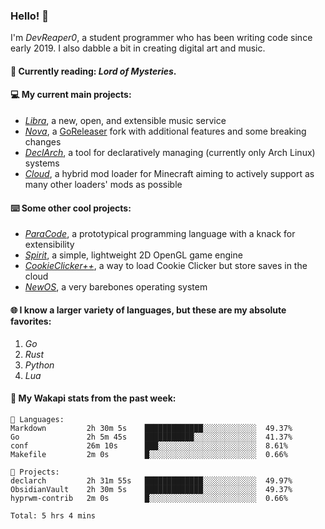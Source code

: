 ### Hello! 👋

I'm _DevReaper0_, a student programmer who has been writing code since early 2019. I also dabble a bit in creating digital art and music.

#### 📖 Currently reading: *Lord of Mysteries*.

#### 💻 My current main projects:

-   _[Libra](https://github.com/LibraMusic)_, a new, open, and extensible music service
-   _[Nova](https://github.com/LibraMusic/Nova)_, a [GoReleaser](https://github.com/goreleaser/goreleaser) fork with additional features and some breaking changes
-   _[DeclArch](https://github.com/DevReaper0/declarch)_, a tool for declaratively managing (currently only Arch Linux) systems
-   _[Cloud](https://github.com/CloudLoaderMC/CloudLoader)_, a hybrid mod loader for Minecraft aiming to actively support as many other loaders' mods as possible

#### ⌨️ Some other cool projects:

-   _[ParaCode](https://github.com/ParaCodeLang/ParaCode)_, a prototypical programming language with a knack for extensibility
-   _[Spirit](https://gitlab.com/DevReaper0/SpiritEngine)_, a simple, lightweight 2D OpenGL game engine
-   _[CookieClicker++](https://github.com/DevReaper0/CookieClickerPlusPlus)_, a way to load Cookie Clicker but store saves in the cloud
-   _[NewOS](https://github.com/DevReaper0/NewOS)_, a very barebones operating system

#### 🌐 I know a larger variety of languages, but these are my absolute favorites:

1. _Go_
2. _Rust_
3. _Python_
4. _Lua_

#### 📡 My Wakapi stats from the past week:

```text
💾 Languages:
Markdown         2h 30m 5s    █████████████░░░░░░░░░░░░  49.37%
Go               2h 5m 45s    ███████████░░░░░░░░░░░░░░  41.37%
conf             26m 10s      ███░░░░░░░░░░░░░░░░░░░░░░  8.61%
Makefile         2m 0s        █░░░░░░░░░░░░░░░░░░░░░░░░  0.66%

💼 Projects:
declarch         2h 31m 55s   █████████████░░░░░░░░░░░░  49.97%
ObsidianVault    2h 30m 5s    █████████████░░░░░░░░░░░░  49.37%
hyprwm-contrib   2m 0s        █░░░░░░░░░░░░░░░░░░░░░░░░  0.66%

Total: 5 hrs 4 mins
```
